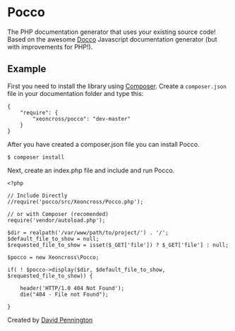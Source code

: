Pocco
=====

The PHP documentation generator that uses your existing source code! Based on the awesome [Docco](http://jashkenas.github.com/docco/) Javascript documentation generator (but with improvements for PHP!).

## Example

First you need to install the library using [Composer](http://getcomposer.org/doc/00-intro.md#globally). Create a `composer.json` file in your documentation folder and type this:

	{
		"require": {
			"xeoncross/pocco": "dev-master"
		}
	}

After you have created a composer.json file you can install Pocco.

	$ composer install

Next, create an index.php file and include and run Pocco.

	<?php

	// Include Directly
	//require('pocco/src/Xeoncross/Pocco.php');

	// or with Composer (recomended)
	require('vendor/autoload.php');

	$dir = realpath('/var/www/path/to/project/') . '/';
	$default_file_to_show = null;
	$requested_file_to_show = isset($_GET['file']) ? $_GET['file'] : null;

	$pocco = new Xeoncross\Pocco;

	if( ! $pocco->display($dir, $default_file_to_show, $requested_file_to_show)) {

		header('HTTP/1.0 404 Not Found');
		die("404 - File not Found");

	}

Created by [David Pennington](http://davidpennington.me)